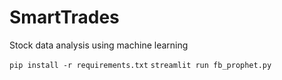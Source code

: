 # SmartTrades
Stock data analysis using machine learning

```pip install -r requirements.txt```
```streamlit run fb_prophet.py```
